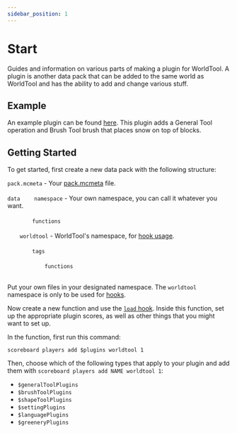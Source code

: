 ```yaml
---
sidebar_position: 1
---
```


# Start

Guides and information on various parts of making a plugin for WorldTool. A plugin is another data pack that can be added to the same world as WorldTool and has the ability to add and change various stuff.

## Example

An example plugin can be found [here](http://fake_link_lolol). This plugin adds a General Tool operation and Brush Tool brush that places snow on top of blocks.

## Getting Started

To get started, first create a new data pack with the following structure:

`pack.mcmeta` - Your [pack.mcmeta](https://minecraft.fandom.com/wiki/Data_pack#pack.mcmeta) file.<br></br>
`data`
&emsp;&emsp;`namespace` - Your own namespace, you can call it whatever you want.<br></br>
&emsp;&emsp;&emsp;&emsp;`functions`<br></br>
&emsp;&emsp;`worldtool` - WorldTool's namespace, for [hook usage](hooks).<br></br>
&emsp;&emsp;&emsp;&emsp;`tags`<br></br>
&emsp;&emsp;&emsp;&emsp;&emsp;&emsp;`functions`<br></br>

Put your own files in your designated namespace. The `worldtool` namespace is only to be used for [hooks](hooks).

Now create a new function and use the [`load` hook](hooks#load). Inside this function, set up the appropriate plugin scores, as well as other things that you might want to set up.

In the function, first run this command:

```mcfunction
scoreboard players add $plugins worldtool 1
```

Then, choose which of the following types that apply to your plugin and add them with `scoreboard players add NAME worldtool 1`:

* `$generalToolPlugins`
* `$brushToolPlugins`
* `$shapeToolPlugins`
* `$settingPlugins`
* `$languagePlugins`
* `$greeneryPlugins`
